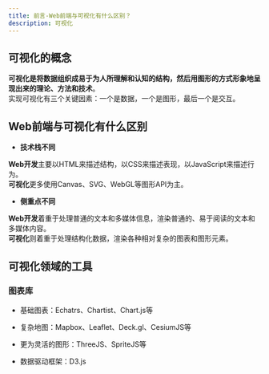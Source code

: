 ```yaml
---
title: 前言-Web前端与可视化有什么区别？
description: 可视化
---
```


## 可视化的概念

**可视化是将数据组织成易于为人所理解和认知的结构，然后用图形的方式形象地呈现出来的理论、方法和技术**。  
实现可视化有三个关键因素：一个是数据，一个是图形，最后一个是交互。

## Web前端与可视化有什么区别

* **技术栈不同**

**Web开发**主要以HTML来描述结构，以CSS来描述表现，以JavaScript来描述行为。  
**可视化**更多使用Canvas、SVG、WebGL等图形API为主。

* **侧重点不同**

**Web开发**着重于处理普通的文本和多媒体信息，渲染普通的、易于阅读的文本和多媒体内容。  
**可视化**则着重于处理结构化数据，渲染各种相对复杂的图表和图形元素。

## 可视化领域的工具

### 图表库

* 基础图表：Echatrs、Chartist、Chart.js等

* 复杂地图：Mapbox、Leaflet、Deck.gl、CesiumJS等

* 更为灵活的图形：ThreeJS、SpriteJS等

* 数据驱动框架：D3.js
